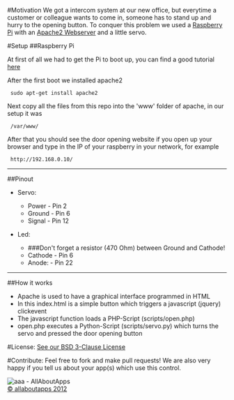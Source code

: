 #Motivation
We got a intercom system at our new office, but everytime a customer or colleague wants to come in, someone has to stand up and hurry to the opening button. To conquer this problem we used a [Raspberry Pi](http://www.raspberrypi.org/) with an [Apache2 Webserver](http://httpd.apache.org/) and a little servo.

#Setup
##Raspberry Pi  

At first of all we had to get the Pi to boot up, you can find a good tutorial [here](http://elinux.org/RPi_Easy_SD_Card_Setup/)

After the first boot we installed apache2  

     sudo apt-get install apache2

Next copy all the files from this repo into the 'www' folder of apache, in our setup it was  

     /var/www/

After that you should see the door opening website if you open up your browser and type in the IP of your raspberry in your network, for example  

     http://192.168.0.10/

----

##Pinout  

* Servo:
	* Power - Pin 2
	* Ground - Pin 6
	* Signal - Pin 12

* Led:
	* ###Don't forget a resistor (470 Ohm) between Ground and Cathode!
	* Cathode - Pin 6
	* Anode: - Pin 22  

----

##How it works

* Apache is used to have a graphical interface programmed in HTML
* In this index.html is a simple button which triggers a javascript (jquery) clickevent
* The javascript function loads a PHP-Script (scripts/open.php)
* open.php executes a Python-Script (scripts/servo.py) which turns the servo and pressed the door opening button

#License:
[See our BSD 3-Clause License](https://github.com/allaboutapps/A3GridTableView/blob/master/LICENSE.txt)

#Contribute:
Feel free to fork and make pull requests! We are also very happy if you tell us about your app(s) which use this control.  


![aaa - AllAboutApps](https://dl.dropbox.com/u/9934540/aaa/aaaLogo.png "aaa - AllAboutApps")  
[© allaboutapps 2012](http://www.allaboutapps.at)
